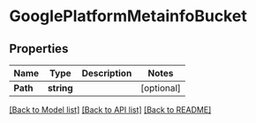 # GooglePlatformMetainfoBucket

## Properties

Name | Type | Description | Notes
------------ | ------------- | ------------- | -------------
**Path** | **string** |  | [optional] 

[[Back to Model list]](../README.md#documentation-for-models) [[Back to API list]](../README.md#documentation-for-api-endpoints) [[Back to README]](../README.md)


